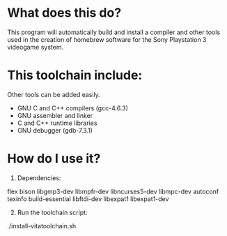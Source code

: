 What does this do?
====================

  This program will automatically build and install a compiler and other
  tools used in the creation of homebrew software for the Sony Playstation 3
  videogame system.

This toolchain include:
======================

  Other tools can be added easily.

* GNU C and C++ compilers (gcc-4.6.3)
* GNU assembler and linker
* C and C++ runtime libraries
* GNU debugger (gdb-7.3.1)


How do I use it?
================

1) Dependencies:

  flex bison libgmp3-dev libmpfr-dev libncurses5-dev libmpc-dev autoconf
  texinfo build-essential libftdi-dev libexpat1 libexpat1-dev 

2) Run the toolchain script:

  ./install-vitatoolchain.sh
